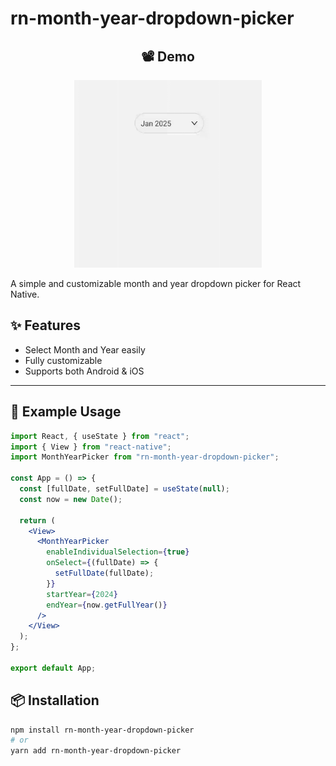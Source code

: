 # rn-month-year-dropdown-picker

<div align="center">
  <h2 align="center">📽️ Demo</h2>
  <p align="center">
    <img
      src="https://raw.githubusercontent.com/jayesh-jadav/month-year-dropdown/main/Assets/demo.gif"
      width="300"
    />
  </p>
</div>

A simple and customizable month and year dropdown picker for React Native.

## ✨ Features

- Select Month and Year easily
- Fully customizable
- Supports both Android & iOS

---

## 📄 Example Usage

```jsx
import React, { useState } from "react";
import { View } from "react-native";
import MonthYearPicker from "rn-month-year-dropdown-picker";

const App = () => {
  const [fullDate, setFullDate] = useState(null);
  const now = new Date();

  return (
    <View>
      <MonthYearPicker
        enableIndividualSelection={true}
        onSelect={(fullDate) => {
          setFullDate(fullDate);
        }}
        startYear={2024}
        endYear={now.getFullYear()}
      />
    </View>
  );
};

export default App;
```

## 📦 Installation

```bash
npm install rn-month-year-dropdown-picker
# or
yarn add rn-month-year-dropdown-picker
```
